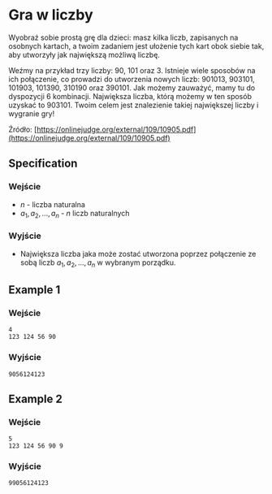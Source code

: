 # Gra w liczby

Wyobraź sobie prostą grę dla dzieci: masz kilka liczb, zapisanych na osobnych kartach, a twoim zadaniem jest ułożenie tych kart obok siebie tak, aby utworzyły jak największą możliwą liczbę.

Weźmy na przykład trzy liczby: $90$, $101$ oraz $3$.
Istnieje wiele sposobów na ich połączenie, co prowadzi do utworzenia nowych liczb: $901013$, $903101$, $101903$, $101390$, $310190$ oraz $390101$.
Jak możemy zauważyć, mamy tu do dyspozycji $6$ kombinacji. Największa liczba, którą możemy w ten sposób uzyskać to $903101$. Twoim celem jest znalezienie takiej największej liczby i wygranie gry!

Źródło: [https://onlinejudge.org/external/109/10905.pdf](https://onlinejudge.org/external/109/10905.pdf)

## Specification

### Wejście

* $n$ - liczba naturalna
* $a_1, a_2, ..., a_n$ - $n$ liczb naturalnych

### Wyjście

* Największa liczba jaka może zostać utworzona poprzez połączenie ze sobą liczb $a_1, a_2, ..., a_n$ w wybranym porządku.

## Example 1

### Wejście

```
4
123 124 56 90
```

### Wyjście

```
9056124123
```

## Example 2

### Wejście

```
5
123 124 56 90 9 
```

### Wyjście

```
99056124123
```
